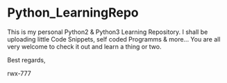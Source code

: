 # Python_LearningRepo
This is my personal Python2 &amp; Python3 Learning Repository.
I shall be uploading little Code Snippets, self coded Programms & more...
You are all very welcome to check it out and learn a thing or two.

Best regards,

rwx-777
